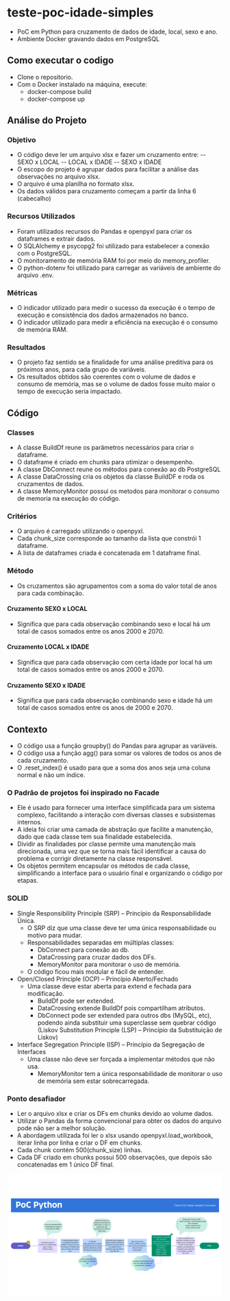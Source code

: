 # teste-poc-idade-simples
- PoC em Python para cruzamento de dados de idade, local, sexo e ano.
- Ambiente Docker gravando dados em PostgreSQL

## Como executar o codigo
- Clone o repositorio.
- Com o Docker instalado na máquina, execute:
  - docker-compose build
  - docker-compose up

## Análise do Projeto
### Objetivo
- O código deve ler um arquivo xlsx e fazer um cruzamento entre:
-- SEXO x LOCAL
-- LOCAL x IDADE
-- SEXO x IDADE
- O escopo do projeto é agrupar dados para facilitar a análise das observações no arquivo xlsx.
- O arquivo é uma planilha no formato xlsx.
- Os dados válidos para cruzamento começam a partir da linha 6 (cabecalho)

### Recursos Utilizados
- Foram utilizados recursos do Pandas e openpyxl para criar os dataframes e extrair dados.
- O SQLAlchemy e psycopg2 foi utilizado para estabelecer a conexão com o PostgreSQL.
- O monitoramento de memória RAM foi por meio do memory_profiler.
- O python-dotenv foi utilizado para carregar as variáveis de ambiente do arquivo .env.

### Métricas
- O indicador utilizado para medir o sucesso da execução é o tempo de execução e consistência dos dados armazenados no banco.
- O indicador utilizado para medir a eficiência na execução é o consumo de memória RAM.

### Resultados
- O projeto faz sentido se a finalidade for uma análise preditiva para os próximos anos, para cada grupo de variáveis.
- Os resultados obtidos são coerentes com o volume de dados e consumo de memória, mas se o volume de dados fosse muito maior o tempo de execução seria impactado.

## Código
### Classes
- A classe BuildDf reune os parâmetros necessários para criar o dataframe.
- O dataframe é criado em chunks para otimizar o desempenho.
- A classe DbConnect reune os métodos para conexão ao db PostgreSQL
- A classe DataCrossing cria os objetos da classe BuildDF e roda os cruzamentos de dados.
- A classe MemoryMonitor possui os metodos para monitorar o consumo de memoria na execução do código.

### Critérios
- O arquivo é carregado utilizando o openpyxl.
- Cada chunk_size corresponde ao tamanho da lista que constrói 1 dataframe.
- A lista de dataframes criada é concatenada em 1 dataframe final.

### Método
- Os cruzamentos são agrupamentos com a soma do valor total de anos para cada combinação.

#### Cruzamento SEXO x LOCAL
- Significa que para cada observação combinando sexo e local há um total de casos somados entre os anos 2000 e 2070.

#### Cruzamento LOCAL x IDADE
- Significa que para cada observação com certa idade por local há um total de casos somados entre os anos 2000 e 2070.

#### Cruzamento SEXO x IDADE
- Significa que para cada observação combinando sexo e idade há um total de casos somados entre os anos de 2000 e 2070.

## Contexto
- O código usa a função groupby() do Pandas para agrupar as variáveis.
- O código usa a função agg() para somar os valores de todos os anos de cada cruzamento.
- O .reset_index() é usado para que a soma dos anos seja uma coluna normal e não um índice.

### O Padrão de projetos foi inspirado no Facade
- Ele é usado para fornecer uma interface simplificada para um sistema complexo, facilitando a interação com diversas classes e subsistemas internos.
- A ideia foi criar uma camada de abstração que facilite a manutenção, dado que cada classe tem sua finalidade estabelecida.
- Dividir as finalidades por classe permite uma manutenção mais direcionada, uma vez que se torna mais fácil identificar a causa do problema e corrigir diretamente na classe responsável.
- Os objetos permitem encapsular os métodos de cada classe, simplificando a interface para o usuário final e organizando o código por etapas.

### SOLID
- Single Responsibility Principle (SRP) – Princípio da Responsabilidade Única.
  - O SRP diz que uma classe deve ter uma única responsabilidade ou motivo para mudar.
  - Responsabilidades separadas em múltiplas classes:
    - DbConnect para conexão ao db.
    - DataCrossing para cruzar dados dos DFs.
    - MemoryMonitor para monitorar o uso de memória.
  - O código ficou mais modular e fácil de entender.
- Open/Closed Principle (OCP) – Princípio Aberto/Fechado
  - Uma classe deve estar aberta para extend e fechada para modificação.
    - BuildDf pode ser extended.
    - DataCrossing extende BuildDf pois compartilham atributos.
    - DbConnect pode ser extended para outros dbs (MySQL, etc), podendo ainda substituir uma superclasse sem quebrar código (Liskov Substitution Principle (LSP) – Princípio da Substituição de Liskov)
- Interface Segregation Principle (ISP) – Princípio da Segregação de Interfaces
  - Uma classe não deve ser forçada a implementar métodos que não usa.
    - MemoryMonitor tem a única responsabilidade de monitorar o uso de memória sem estar sobrecarregada.

### Ponto desafiador
- Ler o arquivo xlsx e criar os DFs em chunks devido ao volume dados.
- Utilizar o Pandas da forma convencional para obter os dados do arquivo pode não ser a melhor solução.
- A abordagem utilizada foi ler o xlsx usando openpyxl.load_workbook, iterar linha por linha e criar o DF em chunks.
- Cada chunk contém 500(chunk_size) linhas.
- Cada DF criado em chunks possui 500 observações, que depois são concatenadas em 1 único DF final.

![Workflow teste-conveste](./assets/poc-python.png)
